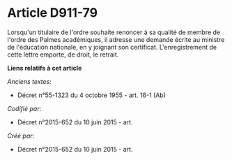 # Article D911-79

Lorsqu'un titulaire de l'ordre souhaite renoncer à sa qualité de membre de l'ordre des Palmes académiques, il adresse une
demande écrite au ministre de l'éducation nationale, en y joignant son certificat. L'enregistrement de cette lettre emporte,
de droit, le retrait.

**Liens relatifs à cet article**

_Anciens textes_:

  - Décret n°55-1323 du 4 octobre 1955 - art. 16-1 (Ab)

_Codifié par_:

  - Décret n°2015-652 du 10 juin 2015 - art.

_Créé par_:

  - Décret n°2015-652 du 10 juin 2015 - art.
